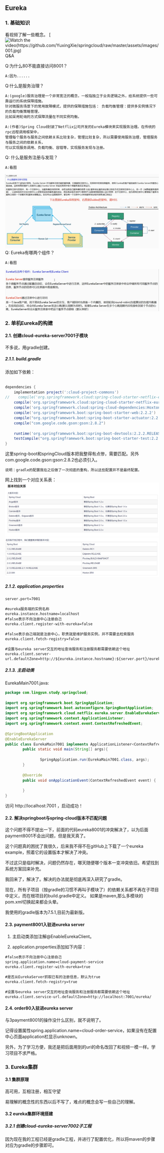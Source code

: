 ## Eureka

### 1. 基础知识
看视频了解一些概念。
[![Watch the video(https://github.com/YuxingXie/springcloud/raw/master/assets/images/001.jpg)](https://www.youtube.com/embed/tgZ4JyLsm7A?list=PLmOn9nNkQxJGVG1ktTV4SedFWuyef_Pi0)
Q&A

Q:为什么80不能直接访问8001？

    A:因为......
   
Q:什么是服务治理？

    A:(google)服务治理是一个非常宽泛的概念，一般指独立于业务逻辑之外，给系统提供一些可靠运行的系统保障措施。
    针对微服务场景下的常用故障模式，提供的保障措施包括： 负载均衡管理：提供多实例情况下的负载均衡策略管理，
    比如采用轮询的方式保障流量在不同实例均衡。
   
    A:(作者)Spring Cloud封装了Netflix公司开发的Eureka模块来实现服务治理。在传统的rpc远程调用框架中，
    管理每个服务与服务之间依赖关系比较复杂，管理比较复杂，所以需要使用服务治理，管理服务与服务之间的依赖关系，
    可以实现服务调用、负载均衡、容错等，实现服务发现与注册。
   
Q: 什么是服务注册与发现？

    A:看图

   ![](https://github.com/YuxingXie/springcloud/raw/master/assets/images/002.jpg)   
   ![](https://github.com/YuxingXie/springcloud/raw/master/assets/images/003.jpg)    
Q: Eureka有哪两个组件？

    A:看图

   ![](https://github.com/YuxingXie/springcloud/raw/master/assets/images/004.jpg)   

### 2. 单机Eureka的构建

#### 2.1. 创建cloud-eureka-server7001子模块

不多说，用gradle创建。

##### 2.1.1. build.gradle


添加如下依赖：

```groovy

dependencies {
    implementation project(':cloud-project-commons')
//    compile('org.springframework.cloud:spring-cloud-starter-netflix-eureka-server')
    compile('org.springframework.cloud:spring-cloud-starter-netflix-eureka-server:2.2.10.RELEASE')
    compile('org.springframework.cloud:spring-cloud-dependencies:Hoxton.SR1')
    compile('org.springframework.boot:spring-boot-starter-web:2.2.2')
    compile("org.springframework.boot:spring-boot-starter-actuator:2.2.2.RELEASE")
    compile("com.google.code.gson:gson:2.8.2")

    runtime('org.springframework.boot:spring-boot-devtools:2.2.2.RELEASE')
    testCompile("org.springframework.boot:spring-boot-starter-test:2.2.2.RELEASE")
}

```

这里spring-boot和springCloud版本把我整得有点惨，需要匹配。另外com.google.code.gson:gson:2.8.2也必须引入。

    说明：gradle的配置我在之后做了一次彻底的重构，所以这些配置并不是最终配置。

网上找到一个对应关系表：
![](https://github.com/YuxingXie/springcloud/raw/master/assets/images/005.jpg)  
![](https://github.com/YuxingXie/springcloud/raw/master/assets/images/006.jpg)  

##### 2.1.2. application.properties

```properties
server.port=7001

#eureka服务端的实例名称
eureka.instance.hostname=localhost
#false表示不向注册中心注册自己
eureka.client.register-with-eureka=false

#false表示自己端就是注册中心，职责就是维护服务实例，并不需要去检索服务
eureka.client.fetch-registry=false

#设置与eureka server交互的地址查询服务和注册服务都需要依赖这个地址
eureka.client.server-url.defaultZone=http://${eureka.instance.hostname}:${server.port}/eureka/
```

##### 2.1.3. 主启动类

EurekaMain7001.java:
```java
package com.lingyun.study.springcloud;

import org.springframework.boot.SpringApplication;
import org.springframework.boot.autoconfigure.SpringBootApplication;
import org.springframework.cloud.netflix.eureka.server.EnableEurekaServer;
import org.springframework.context.ApplicationListener;
import org.springframework.context.event.ContextRefreshedEvent;

@SpringBootApplication
@EnableEurekaServer
public class EurekaMain7001 implements ApplicationListener<ContextRefreshedEvent> {
        public static void main(String[] args){

                SpringApplication.run(EurekaMain7001.class, args);
        }

        @Override
        public void onApplicationEvent(ContextRefreshedEvent event) {

        }
}

```
访问 http://localhost:7001 ，启动成功！

#### 2.2. 解决springboot与spring-cloud版本不匹配问题

这个问题不得不提出一下，前面的代码eureka8001的冲突解决了，以为后面payment8001不会出问题，但是我天真了。

这个问题真的困扰了我很久，后来我不得不在gitHub上下载了一个eureka example，照着它的设置版本才解决了冲突。

不过这只是临时解决，问题仍然存在，哪天随便哪个版本一变冲突依旧。希望找到系统方案回来补充。

我回来了，解决了。解决的办法就是彻底再深入研究了gradle。

现在，所有子项目（按gradle的习惯不再叫子模块了）的依赖关系都不再在子项目中定义，而在根项目的build.gradle中定义。
如果是maven,那么多模块的pom.xml切换起来都会头晕。

我使用的gradle版本为7.5.1,目前为最新版。

#### 2.3. payment8001入驻进eureka server

1. 主启动类添加注解@EnableEurekaClient。

2. application.properties添加如下内容：
```properties
#false表示不向注册中心注册自己
spring.application.name=cloud-payment-service
eureka.client.register-with-eureka=true

#是否从EurekaServer抓取已有的注册信息，默认为true
eureka.client.fetch-registry=true

#设置与eureka server交互的地址查询服务和注册服务都需要依赖这个地址
eureka.client.service-url.defaultZone=http://localhost:7001/eureka/
```

#### 2.4. order80入驻进eureka server

与3payment8001的操作没什么区别，就不说明了。

记得设置属性spring.application.name=cloud-order-service，如果没有在配置中心页面application栏显示unknown。

另外，为了学习方便，我还是把后面用到的uri的命名改回了和视频一模一样。学习项目不求严格。

### 3. Eureka集群

#### 3.1 集群原理

高可用，互相注册，相互守望

易理解的概念性的东西以后不写了，难点的概念会写一些自己的理解。

#### 3.2 eureka集群环境搭建

#####  3.2.1 创建cloud-eureka-server7002子工程

因为现在我的工程已经是gradle工程，并进行了配置优化，所以将maven的步骤对应为gradle的步骤即可。